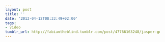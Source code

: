 ```yaml
---
layout: post
title: ''
date: '2013-04-12T08:33:49+02:00'
tags:
- video
tumblr_url: http://fabiantheblind.tumblr.com/post/47766163248/jasper-goodall-saz-just-a-little-component-of-a
---
```

